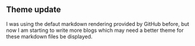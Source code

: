 ## Theme update

I was using the defaut markdown rendering provided by GitHub before, but now I am starting to write more blogs which may need a better theme for these markdown files be displayed. 